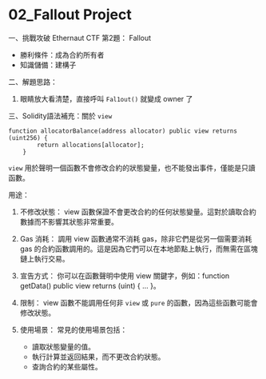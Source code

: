 # 02_Fallout Project

一、挑戰攻破 Ethernaut CTF 第2題： Fallout

 - 勝利條件：成為合約所有者
 - 知識儲備：建構子

二、解題思路：

1. 眼睛放大看清楚，直接呼叫 ```Fal1out()``` 就變成 owner 了

三、Solidity語法補充：關於 `view`

```solidity
function allocatorBalance(address allocator) public view returns (uint256) {
        return allocations[allocator];
    }
```

 `view` 用於聲明一個函數不會修改合約的狀態變量，也不能發出事件，僅能是只讀函數。

 用途：

 1. 不修改狀態： view 函數保證不會更改合約的任何狀態變量。這對於讀取合約數據而不影響其狀態非常重要。

 2. Gas 消耗： 調用 view 函數通常不消耗 gas，除非它們是從另一個需要消耗 gas 的合約函數調用的。這是因為它們可以在本地節點上執行，而無需在區塊鏈上執行交易。

 3. 宣告方式： 你可以在函數聲明中使用 view 關鍵字，例如：function getData() public view returns (uint) { ... }。

 4. 限制： view 函數不能調用任何非 `view` 或 `pure` 的函數，因為這些函數可能會修改狀態。

 5. 使用場景： 常見的使用場景包括：

    - 讀取狀態變量的值。
    - 執行計算並返回結果，而不更改合約狀態。
    - 查詢合約的某些屬性。